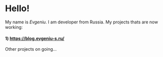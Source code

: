 # Hello!

My name is *Evgeniu*. I am developer from Russia.
My projects thats are now working:
#### 1) https://blog.evgeniu-s.ru/
  Other projects on going...
